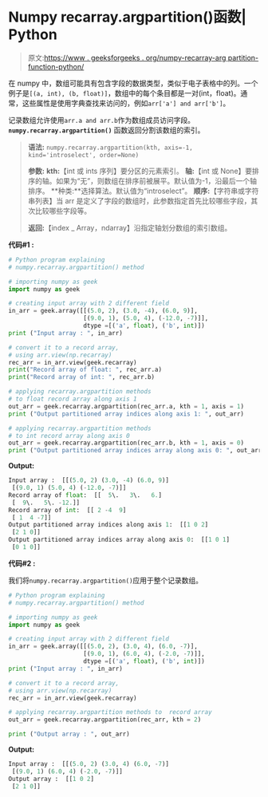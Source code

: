# Numpy recarray.argpartition()函数| Python

> 原文:[https://www . geeksforgeeks . org/numpy-recarray-arg partition-function-python/](https://www.geeksforgeeks.org/numpy-recarray-argpartition-function-python/)

在 numpy 中，数组可能具有包含字段的数据类型，类似于电子表格中的列。一个例子是`[(a, int), (b, float)]`，数组中的每个条目都是一对(int，float)。通常，这些属性是使用字典查找来访问的，例如`arr['a'] and arr['b']`。

记录数组允许使用`arr.a and arr.b`作为数组成员访问字段。 **`numpy.recarray.argpartition()`** 函数返回分割该数组的索引。

> **语法:** `numpy.recarray.argpartition(kth, axis=-1, kind='introselect', order=None)`
> 
> **参数:**
> **kth:**【int 或 ints 序列】要分区的元素索引。
> **轴:**【int 或 None】要排序的轴。如果为“无”，则数组在排序前被展平。默认值为-1，沿最后一个轴排序。
> **种类:**选择算法。默认值为“introselect”。
> **顺序:**【字符串或字符串列表】当 arr 是定义了字段的数组时，此参数指定首先比较哪些字段，其次比较哪些字段等。
> 
> **返回:**【index _ Array，ndarray】沿指定轴划分数组的索引数组。

**代码#1 :**

```py
# Python program explaining
# numpy.recarray.argpartition() method 

# importing numpy as geek
import numpy as geek

# creating input array with 2 different field 
in_arr = geek.array([[(5.0, 2), (3.0, -4), (6.0, 9)],
                     [(9.0, 1), (5.0, 4), (-12.0, -7)]],
                     dtype =[('a', float), ('b', int)])
print ("Input array : ", in_arr)

# convert it to a record array,
# using arr.view(np.recarray)
rec_arr = in_arr.view(geek.recarray)
print("Record array of float: ", rec_arr.a)
print("Record array of int: ", rec_arr.b)

# applying recarray.argpartition methods
# to float record array along axis 1
out_arr = geek.recarray.argpartition(rec_arr.a, kth = 1, axis = 1)
print ("Output partitioned array indices along axis 1: ", out_arr) 

# applying recarray.argpartition methods 
# to int record array along axis 0
out_arr = geek.recarray.argpartition(rec_arr.b, kth = 1, axis = 0)
print ("Output partitioned array indices array along axis 0: ", out_arr) 
```

**Output:**

```py
Input array :  [[(5.0, 2) (3.0, -4) (6.0, 9)]
 [(9.0, 1) (5.0, 4) (-12.0, -7)]]
Record array of float:  [[  5\.   3\.   6.]
 [  9\.   5\. -12.]]
Record array of int:  [[ 2 -4  9]
 [ 1  4 -7]]
Output partitioned array indices along axis 1:  [[1 0 2]
 [2 1 0]]
Output partitioned array indices array along axis 0:  [[1 0 1]
 [0 1 0]]

```

**代码#2 :**

我们将`numpy.recarray.argpartition()`应用于整个记录数组。

```py
# Python program explaining
# numpy.recarray.argpartition() method 

# importing numpy as geek
import numpy as geek

# creating input array with 2 different field 
in_arr = geek.array([[(5.0, 2), (3.0, 4), (6.0, -7)],
                     [(9.0, 1), (6.0, 4), (-2.0, -7)]],
                     dtype =[('a', float), ('b', int)])
print ("Input array : ", in_arr)

# convert it to a record array, 
# using arr.view(np.recarray)
rec_arr = in_arr.view(geek.recarray)

# applying recarray.argpartition methods to  record array
out_arr = geek.recarray.argpartition(rec_arr, kth = 2)

print ("Output array : ", out_arr)
```

**Output:**

```py
Input array :  [[(5.0, 2) (3.0, 4) (6.0, -7)]
 [(9.0, 1) (6.0, 4) (-2.0, -7)]]
Output array :  [[1 0 2]
 [2 1 0]]

```